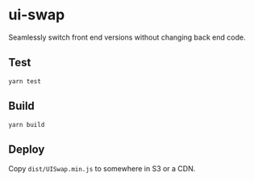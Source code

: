 # ui-swap

Seamlessly switch front end versions without changing back end code.

## Test

`yarn test`

## Build

`yarn build`

## Deploy

Copy `dist/UISwap.min.js` to somewhere in S3 or a CDN.
